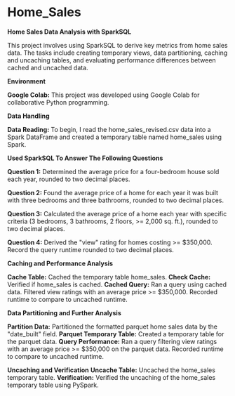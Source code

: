 # __Home_Sales__

__Home Sales Data Analysis with SparkSQL__

This project involves using SparkSQL to derive key metrics from home sales data. The tasks include creating temporary views, data partitioning, caching and uncaching tables, and evaluating performance differences between cached and uncached data.

__Environment__

__Google Colab:__ This project was developed using Google Colab for collaborative Python programming.

__Data Handling__

__Data Reading:__ To begin, I read the home_sales_revised.csv data into a Spark DataFrame and created a temporary table named home_sales using Spark.

__Used SparkSQL To Answer The Following Questions__

__Question 1:__ Determined the average price for a four-bedroom house sold each year, rounded to two decimal places.

__Question 2:__ Found the average price of a home for each year it was built with three bedrooms and three bathrooms, rounded to two decimal places.

__Question 3:__ Calculated the average price of a home each year with specific criteria (3 bedrooms, 3 bathrooms, 2 floors, >= 2,000 sq. ft.), rounded to two decimal places.

__Question 4:__ Derived the "view" rating for homes costing >= $350,000. Record the query runtime rounded to two decimal places.

__Caching and Performance Analysis__

__Cache Table:__ Cached the temporary table home_sales.
__Check Cache:__ Verified if home_sales is cached.
__Cached Query:__ Ran a query using cached data. Filtered view ratings with an average price >= $350,000. Recorded runtime to compare to  uncached runtime.

__Data Partitioning and Further Analysis__

__Partition Data:__ Partitioned the formatted parquet home sales data by the "date_built" field.
__Parquet Temporary Table:__ Created a temporary table for the parquet data.
__Query Performance:__ Ran a query filtering view ratings with an average price >= $350,000 on the parquet data. Recorded runtime to compare to uncached runtime.

__Uncaching and Verification__
__Uncache Table:__ Uncached the home_sales temporary table.
__Verification:__ Verified the uncaching of the home_sales temporary table using PySpark.

